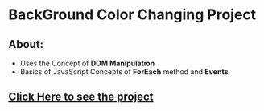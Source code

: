 # BackGround Color Changing Project

## About:

- Uses the Concept of **DOM Manipulation**
- Basics of JavaScript Concepts of **ForEach** method and **Events**

## [Click Here to see the project](http://127.0.0.1:3000/BackgroundColorChanger/index.html)
